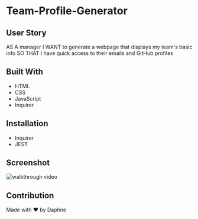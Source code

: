 # Team-Profile-Generator

## User Story
AS A manager
I WANT to generate a webpage that displays my team's basic info
SO THAT I have quick access to their emails and GitHub profiles

## Built With
* HTML
* CSS
* JavaScript
* Inquirer

## Installation
* Inquirer
* JEST

## Screenshot
![walkthrough video](./assets/READMEpreview.gif?raw=true "A walkthrough video demonstrating the functionality of the application")

## Contribution
Made with ❤️ by Daphne
